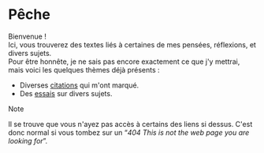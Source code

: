 # Pêche

Bienvenue !  
Ici, vous trouverez des textes liés à certaines de mes pensées, réflexions, et divers sujets.  
Pour être honnête, je ne sais pas encore exactement ce que j'y mettrai, mais voici les quelques thèmes déjà présents :

- Diverses [citations](https://github.com/peche-public/citations/blob/main/README.md) qui m'ont marqué.
- Des [essais](https://github.com/peche-public/essais/blob/main/README.md) sur divers sujets.


> [!NOTE]  
> Il se trouve que vous n'ayez pas accès à certains des liens si dessus. C'est donc normal si vous tombez sur un “*404 This is not the web page you are looking for*”.


<!--
Liens utils sur des commandes git:
- git add -i : https://git-scm.com/book/fr/v2/Utilitaires-Git-Indexation-interactive
- git commit --amend --no-edit : https://medium.com/@boris.alexandre.rose/git-ajouter-des-fichiers-au-dernier-commit-comment-faire-f52f555771cd#:~:text=Il%20suffit%20d'utiliser%20la,réaliser%20le%20git%20%2D%2Damend%20.
-->